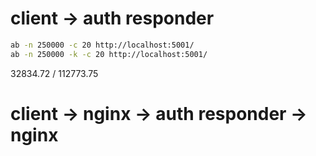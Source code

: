 
# client -> auth responder

```sh
ab -n 250000 -c 20 http://localhost:5001/
ab -n 250000 -k -c 20 http://localhost:5001/
```

32834.72 /  112773.75


# client -> nginx -> auth responder -> nginx
